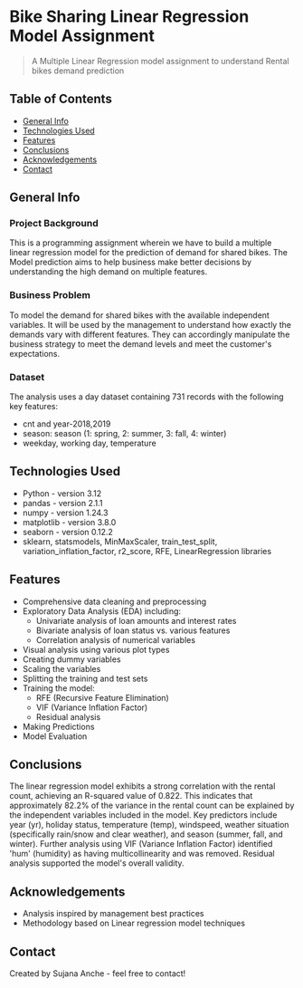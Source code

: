 # Bike Sharing Linear Regression Model Assignment

> A Multiple Linear Regression model assignment to understand Rental bikes demand prediction 
## Table of Contents

- [General Info](#general-info)
- [Technologies Used](#technologies-used)
- [Features](#features)
- [Conclusions](#conclusions)
- [Acknowledgements](#acknowledgements)
- [Contact](#contact)

## General Info

### Project Background

This is a programming assignment wherein we have to build a multiple linear regression model for the prediction of demand for shared bikes. The Model prediction aims to help business make better decisions by understanding the high demand on multiple features.

### Business Problem

To model the demand for shared bikes with the available independent variables. It will be used by the management to understand how exactly the demands vary with different features. They can accordingly manipulate the business strategy to meet the demand levels and meet the customer's expectations.

### Dataset

The analysis uses a day dataset containing 731 records with the following key features:
- cnt and year-2018,2019
- season: season (1: spring, 2: summer, 3: fall, 4: winter)
- weekday, working day, temperature

## Technologies Used

- Python - version 3.12
- pandas - version 2.1.1
- numpy - version 1.24.3
- matplotlib - version 3.8.0
- seaborn - version 0.12.2
- sklearn, statsmodels, MinMaxScaler, train_test_split, variation_inflation_factor, r2_score, RFE, LinearRegression libraries

## Features

- Comprehensive data cleaning and preprocessing
- Exploratory Data Analysis (EDA) including:
  - Univariate analysis of loan amounts and interest rates
  - Bivariate analysis of loan status vs. various features
  - Correlation analysis of numerical variables
- Visual analysis using various plot types
- Creating dummy variables
- Scaling the variables
- Splitting the training and test sets
- Training the model:
  - RFE (Recursive Feature Elimination)
  - VIF (Variance Inflation Factor)
  - Residual analysis
- Making Predictions
- Model Evaluation

## Conclusions

The linear regression model exhibits a strong correlation with the rental count, achieving an R-squared value of 0.822. This indicates that approximately 82.2% of the variance in the rental count can be explained by the independent variables included in the model. Key predictors include year (yr), holiday status, temperature (temp), windspeed, weather situation (specifically rain/snow and clear weather), and season (summer, fall, and winter). Further analysis using VIF (Variance Inflation Factor) identified 'hum' (humidity) as having multicollinearity and was removed. Residual analysis supported the model's overall validity.

## Acknowledgements

- Analysis inspired by management best practices
- Methodology based on Linear regression model techniques

## Contact

Created by Sujana Anche - feel free to contact!
